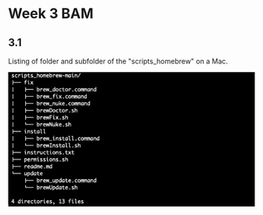 # Week 3 BAM

## 3.1 
Listing of folder and subfolder of the "scripts_homebrew" on a Mac.

![directory listing](graphics/tree-listing-mac-scripts_homebrew_directory.png)

